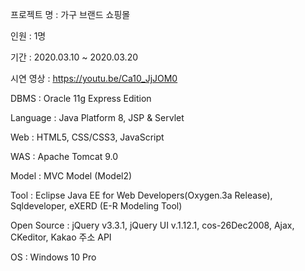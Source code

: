 프로젝트 명 : 가구 브랜드 쇼핑몰

인원 : 1명

기간 : 2020.03.10 ~ 2020.03.20

시연 영상 : https://youtu.be/Ca10_JjJOM0

DBMS : Oracle 11g Express Edition

Language : Java Platform 8, JSP & Servlet

Web : HTML5, CSS/CSS3, JavaScript

WAS : Apache Tomcat 9.0

Model : MVC Model (Model2)

Tool : Eclipse Java EE for Web Developers(Oxygen.3a Release), Sqldeveloper, eXERD (E-R Modeling Tool)

Open Source : jQuery v3.3.1, jQuery UI v.1.12.1, cos-26Dec2008, Ajax, CKeditor, Kakao 주소 API

OS : Windows 10 Pro
